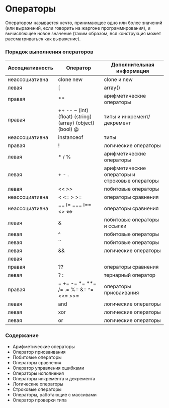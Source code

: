 # Операторы

Оператором называется нечто, принимающее одно или более значений (или выражений, если говорить на жаргоне программирования), и вычисляющее новое значение (таким образом, вся конструкция может рассматриваться как выражение).

### Порядок выполнения операторов

|Ассоциативность|	Оператор|	Дополнительная информация|
|---------------|-----------|----------------------------|
|неассоциативна|	clone new|	clone и new ||
|левая|	[	|array()|
|правая	|**|	арифметические операторы|
|правая	|++ -- ~ (int) (float) (string) (array) (object) (bool) @|	типы и инкремент/декремент|
|неассоциативна |	instanceof |	типы|
|правая |	!	| логические операторы|
|левая	| * / %	| арифметические операторы|
|левая	|+ - .	| арифметические операторы и строковые операторы|
|левая	|<< >>	| побитовые операторы|
|неассоциативна|< <= > >=|операторы сравнения|
|неассоциативна|== != === !== <> <=>|операторы сравнения|
|левая|	&  | побитовые операторы и ссылки|
|левая|	^  | побитовые операторы|
|левая|	``  | побитовые операторы|
|левая|	&& | логические операторы|
|левая| || | логические операторы|
|правая|	??|	операторы сравнения|
|левая|	? :	|тернарный оператор|
|правая|= += -= *= **= /= .= %= &= ^= <<= >>=|операторы присваивания|
|левая|	and	|логические операторы|
|левая|	xor	|логические операторы|
|левая|	or	|логические операторы|

### Содержание

* Арифметические операторы
* Оператор присваивания
* Побитовые операторы
* Операторы сравнения
* Оператор управления ошибками
* Операторы исполнения
* Операторы инкремента и декремента
* Логические операторы
* Строковые операторы
* Операторы, работающие с массивами
* Оператор проверки типа